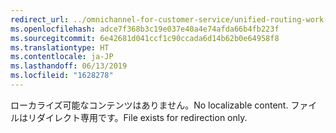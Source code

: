 ```yaml
---
redirect_url: ../omnichannel-for-customer-service/unified-routing-work-distribution
ms.openlocfilehash: adce7f368b3c19e037e40a4e74afda66b4fb223f
ms.sourcegitcommit: 6e42681d041ccf1c90ccada6d14b62b0e64958f8
ms.translationtype: HT
ms.contentlocale: ja-JP
ms.lasthandoff: 06/13/2019
ms.locfileid: "1628278"
---
```

<span data-ttu-id="a654e-101">ローカライズ可能なコンテンツはありません。</span><span class="sxs-lookup"><span data-stu-id="a654e-101">No localizable content.</span></span> <span data-ttu-id="a654e-102">ファイルはリダイレクト専用です。</span><span class="sxs-lookup"><span data-stu-id="a654e-102">File exists for redirection only.</span></span>